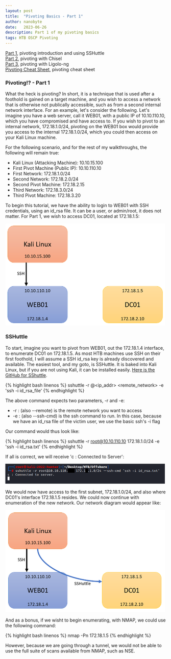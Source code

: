 ```yaml
---
layout: post
title:  "Pivoting Basics - Part 1"
author: nanobyte
date:   2023-06-26
description: Part 1 of my pivoting basics
tags: HTB OSCP Pivoting
---
```


[Part 1](https://nanobytesecurity.com/2023/06/26/pivoting-basics-part1.html), pivoting introduction and using SSHuttle\
[Part 2](https://nanobytesecurity.com/2023/06/26/chisel-pivoting-part2.html), pivoting with Chisel\
[Part 3](https://nanobytesecurity.com/2023/06/26/ligolo-pivoting-part3.html), pivoting with Ligolo-ng\
[Pivoting Cheat Sheet](https://nanobytesecurity.com/2023/06/27/pivoting-cheatsheet.html), pivoting cheat sheet

<h3>Pivoting!? - Part 1</h3>

What the heck is pivoting? In short, it is a technique that is used after a foothold is gained on a target machine, and you wish to access a network that is otherwise not publically accessible, such as from a second internal network interface. For an example, let's consider the following. Let's imagine you have a web server, call it WEB01, with a public IP of 10.10.110.10, which you have compromised and have access to. If you wish to pivot to an internal network, 172.18.1.0/24, pivoting on the WEB01 box would provide you access to the internal 172.18.1.0/24, which you could then access on your Kali Linux machine.

For the following scenario, and for the rest of my walkthroughs, the following will remain true:

+ Kali Linux (Attacking Machine): 10.10.15.100
+ First Pivot Machine (Public IP): 10.10.110.10
+ First Network: 172.18.1.0/24
+ Second Network: 172.18.2.0/24
+ Second Pivot Machine: 172.18.2.15
+ Third Network: 172.18.3.0/24
+ Third Pivot Machine: 172.18.3.20

To begin this tutorial, we have the ability to login to WEB01 with SSH credentials, using an id_rsa file. It can be a user, or admin/root, it does not matter. For Part 1, we wish to access DC01, located at 172.18.1.5:

<img src="/images/posts/pivoting/Pivoting_Initial.PNG" alt="pivoting-initial" width="500"/>

<h3>SSHuttle</h3>

To start, imagine you want to pivot from WEB01, out the 172.18.1.4 interface, to enumerate DC01 on 172.18.1.5. As most HTB machines use SSH on their first foothold, I will assume a SSH id_rsa key is already discovered and available. The easiest tool, and my goto, is SSHuttle. It is baked into Kali Linux, but if you are not using Kali, it can be installed easily. [Here is the GitHub for SShuttle](https://github.com/sshuttle/sshuttle).

{% highlight bash linenos %}
sshuttle -r <username>@<ip_addr> <remote_network> -e 'ssh -i id_rsa_file'
{% endhighlight %}

The above command expects two parameters, -r and -e:
+ -r : (also --remote) is the remote network you want to access
+ -e : (also --ssh-cmd) is the ssh command to run. In this case, because we have an id_rsa file of the victim user, we use the basic ssh's -i flag

Our command would thus look like:

{% highlight bash linenos %}
sshuttle -r root@10.10.110.10 172.18.1.0/24 -e 'ssh -i id_rsa.txt'
{% endhighlight %}

If all is correct, we will receive 'c : Connected to Server':

<img src="/images/posts/pivoting/SSHuttle-Connected.PNG" alt="pivoting-sshuttle" width="500"/>

We would now have access to the first subnet, 172.18.1.0/24, and also where DC01's interface 172.18.1.5 resides. We could now continue with enumeration of the new network. Our network diagram would appear like:

<img src="/images/posts/pivoting/Pivoting_SsHuttle.PNG" alt="pivoting-sshuttle" width="500"/>

And as a bonus, if we wisht to begin enumerating, with NMAP, we could use the following command:

{% highlight bash linenos %}
nmap -Pn 172.18.1.5
{% endhighlight %}

However, because we are going through a tunnel, we would not be able to use the full suite of scans available from NMAP, such as NSE.

